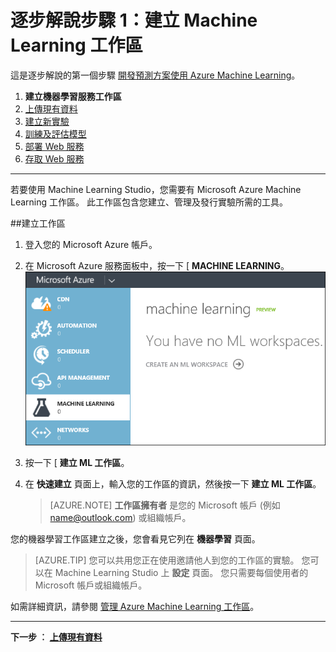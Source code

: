 <properties
    pageTitle="步驟 1：建立 Machine Learning 工作區 | Microsoft Azure"
    description="開發預測解決方案逐步解說的步驟 1：了解如何設定新的 Azure Machine Learning Studio 工作區。"
    services="machine-learning"
    documentationCenter=""
    authors="garyericson"
    manager="paulettm"
    editor="cgronlun"/>

<tags
    ms.service="machine-learning"
    ms.workload="data-services"
    ms.tgt_pltfrm="na"
    ms.devlang="na"
    ms.topic="article"
    ms.date="09/08/2015"
    ms.author="garye"/>


# 逐步解說步驟 1：建立 Machine Learning 工作區

這是逐步解說的第一個步驟 [開發預測方案使用 Azure Machine Learning](machine-learning-walkthrough-develop-predictive-solution.md)。


1.  **建立機器學習服務工作區**
2.  [上傳現有資料](machine-learning-walkthrough-2-upload-data.md)
3.  [建立新實驗](machine-learning-walkthrough-3-create-new-experiment.md)
4.  [訓練及評估模型](machine-learning-walkthrough-4-train-and-evaluate-models.md)
5.  [部署 Web 服務](machine-learning-walkthrough-5-publish-web-service.md)
6.  [存取 Web 服務](machine-learning-walkthrough-6-access-web-service.md)

----------

若要使用 Machine Learning Studio，您需要有 Microsoft Azure Machine Learning 工作區。 此工作區包含您建立、管理及發行實驗所需的工具。  

##建立工作區  

1.  登入您的 Microsoft Azure 帳戶。
2.  在 Microsoft Azure 服務面板中，按一下 [ **MACHINE LEARNING**。  
![建立工作區][1]

3.  按一下 [ **建立 ML 工作區**。
4.  在 **快速建立** 頁面上，輸入您的工作區的資訊，然後按一下 **建立 ML 工作區**。

    > [AZURE.NOTE]  **工作區擁有者** 是您的 Microsoft 帳戶 (例如 name@outlook.com) 或組織帳戶。

您的機器學習工作區建立之後，您會看見它列在 **機器學習** 頁面。  

> [AZURE.TIP] 您可以共用您正在使用邀請他人到您的工作區的實驗。 您可以在 Machine Learning Studio 上 **設定** 頁面。 您只需要每個使用者的 Microsoft 帳戶或組織帳戶。

如需詳細資訊，請參閱 [管理 Azure Machine Learning 工作區](machine-learning-manage-workspace.md)。

----------

**下一步 ︰ [上傳現有資料](machine-learning-walkthrough-2-upload-data.md)**

[1]: ./media/machine-learning-walkthrough-1-create-ml-workspace/create1.png


